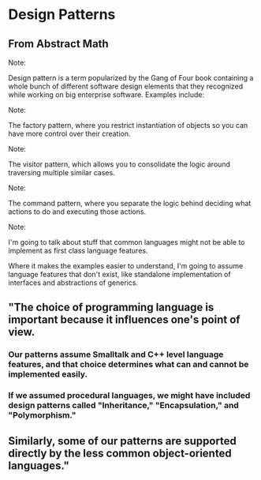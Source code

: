 # Design Patterns

## From Abstract Math


<!-- .slide: data-background="design-patterns-cover.jpg" -->

Note:

Design pattern is a term popularized by the Gang of Four book containing a
whole bunch of different software design elements that they recognized while
working on big enterprise software. Examples include:


<!-- .slide: data-background="factory-pattern.gif" -->

Note:

The factory pattern, where you restrict instantiation of objects so you can have more control over their creation.


<!-- .slide: data-background="visitor-pattern.jpg" -->

Note:

The visitor pattern, which allows you to consolidate the logic around traversing multiple similar cases.


<!-- .slide: data-background="command-pattern.gif" -->

Note:

The command pattern, where you separate the logic behind deciding what actions to do and executing those actions.


<!-- .slide: data-background="java-beans.jpg" -->

Note:

I'm going to talk about stuff that common languages might not be able to
implement as first class language features.

Where it makes the examples easier to understand, I'm going to assume language
features that don't exist, like standalone implementation of interfaces and
abstractions of generics.


## "The choice of programming language is important because it influences one's point of view. 

### Our patterns assume Smalltalk and C++ level language features, and that choice determines what can and cannot be implemented easily. 
<!-- .element: class="fragment" -->


### If we assumed procedural languages, we might have included design patterns called "Inheritance," "Encapsulation," and "Polymorphism." 

## Similarly, some of our patterns are supported directly by the less common object-oriented languages."
<!-- .element: class="fragment" -->
